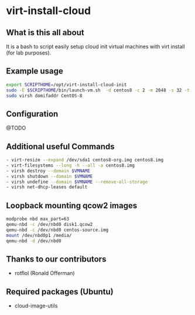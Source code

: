 # virt-install-cloud

## What is this all about

It is a bash to script easily setup cloud init virtual machines with virt install (for lab purposes).

## Example usage

```bash
export SCRIPTHOME=/opt/virt-install-cloud-init
sudo -E $SCRIPTHOME/bin/launch-vm.sh  -d centos8 -c 2 -m 2048 -s 32 -t cloud-config-libvirt.yml -n CentOS-8
sudo virsh domifaddr CentOS-8
```

## Configuration

@TODO

## Additional useful Commands

```bash
- virt-resize --expand /dev/sda1 centos8-org.img centos8.img
- virt-filesystems --long -h --all -a centos8.img
- virsh destroy --domain $VMNAME
- virsh shutdown --domain $VMNAME
- virsh undefine --domain $VMNAME --remove-all-storage
- virsh net-dhcp-leases default
```

## Loopback mounting qcow2 images

```bash
modprobe nbd max_part=63
qemu-nbd -c /dev/nbd0 disk1.qcow2
qemu-nbd -c /dev/nbd0 centos-source.img
mount /dev/nbd0p1 /media/
qemu-nbd -d /dev/nbd0
```

## Thanks to our contributors

- rotflol (Ronald Offerman)

## Required packages (Ubuntu)

- cloud-image-utils
